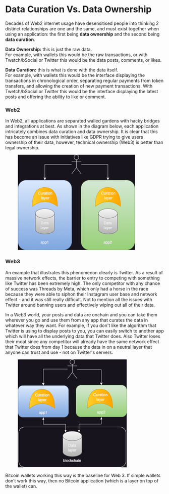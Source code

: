 # Data Curation Vs. Data Ownership

Decades of Web2 internet usage have desensitised people into thinking 2 distinct relationships are one and the same, and must exist together when using an application: the first being **data ownership** and the second being **data curation**.

**Data Ownership:** this is just the raw data. \
For example, with wallets this would be the raw transactions, or with Twetch/bSocial or Twitter this would be the data posts, comments, or likes.

**Data Curation:** this is what is done with the data itself.\
For example, with wallets this would be the interface displaying the transactions in chronological order, separating regular payments from token transfers, and allowing the creation of new payment transactions. With Twetch/bSocial or Twitter this would be the interface displaying the latest posts and offering the ability to like or comment.

### Web2

In Web2, all applications are separated walled gardens with hacky bridges and integrations at best. As shown in the diagram below, each application intricately combines data curation and data ownership. It is clear that this has become an issue with initiatives like GDPR trying to give users ownership of their data, however, technical ownership (Web3) is better than legal ownership.

<figure><img src="../.gitbook/assets/bitcache-do vs dc.drawio (2).png" alt=""><figcaption></figcaption></figure>



### Web3

An example that illustrates this phenomenon clearly is Twitter. As a result of massive network effects, the barrier to entry to competing with something like Twitter has been extremely high. The only competitor with any chance of success was Threads by Meta, which only had a horse in the race because they were able to siphon their Instagram user base and network effect - and it was still really difficult. Not to mention all the issues with Twitter around banning users and effectively wiping out all of their data.&#x20;

In a Web3 world, your posts and data are onchain and you can take them wherever you go and use them from any app that curates the data in whatever way they want. For example, if you don't like the algorithm that Twitter is using to display posts to you, you can easily switch to another app which will have all the underlying data that Twitter does. Also Twitter loses their moat since any competitor will already have the same network effect that Twitter does from day 1 because the data in on a neutral layer that anyone can trust and use - not on Twitter's servers.

<figure><img src="../.gitbook/assets/bitcache-do vs dc.drawio (3).png" alt=""><figcaption></figcaption></figure>

Bitcoin wallets working this way is the baseline for Web 3. If simple wallets don’t work this way, then no Bitcoin application (which is a layer on top of the wallet) can.
